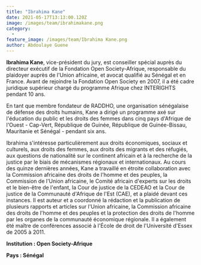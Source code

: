 ```yaml
---
title: "Ibrahima Kane"
date: 2021-05-17T13:13:00.120Z
image: /images/team/ibrahimakane.png
category:
  - 
feature_image: /images/team/Ibrahima Kane.png
author: Abdoulaye Guene
---
```

**Ibrahima Kane**, vice-président du jury, est conseiller spécial auprès du directeur exécutif de la Fondation Open Society-Afrique, responsable du plaidoyer auprès de l'Union africaine, et avocat qualifié au Sénégal et en France. Avant de rejoindre la Fondation Open Society en 2007, il a été cadre juridique supérieur chargé du programme Afrique chez INTERIGHTS pendant 10 ans.

En tant que membre fondateur de RADDHO, une organisation sénégalaise de défense des droits humains, Kane a dirigé un programme axé sur l'éducation du public et les droits des femmes dans cinq pays d'Afrique de l'Ouest - Cap-Vert, République de Guinée, République de Guinée-Bissau, Mauritanie et Sénégal - pendant six ans.

Ibrahima s'intéresse particulièrement aux droits économiques, sociaux et culturels, aux droits des femmes, aux droits des migrants et des réfugiés, aux questions de nationalité sur le continent africain et à la recherche de la justice par le biais de mécanismes régionaux et internationaux. Au cours des quinze dernières années, Kane a travaillé en étroite collaboration avec la Commission africaine des droits de l'homme et des peuples, la Commission de l'Union africaine, le Comité africain d'experts sur les droits et le bien-être de l'enfant, la Cour de justice de la CEDEAO et la Cour de justice de la Communauté d'Afrique de l'Est (CAE), et a plaidé devant ces instances. Il est auteur et a coordonné la rédaction et la publication de plusieurs rapports et articles sur l'Union africaine, la Commission africaine des droits de l'homme et des peuples et la protection des droits de l'homme par les organes de la communauté économique régionale. Il a également été maître de conférences associé à l'École de droit de l'Université d'Essex de 2005 à 2011.

**Institution : Open Society-Afrique** 

**Pays : Sénégal**